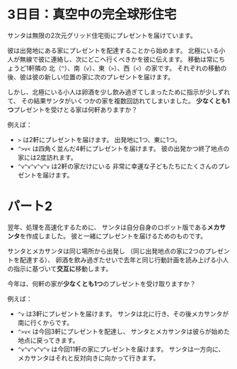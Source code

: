 # 3日目：真空中の完全球形住宅

サンタは無限の2次元グリッド住宅街にプレゼントを届けています。

彼は出発地にある家にプレゼントを配達することから始めます。
北極にいる小人が無線で彼に連絡し、次にどこへ行くべきかを彼に伝えます。
移動は常にちょうど1軒隣の
北（`^`）、南（`v`）、東（`>`）、西（`<`）の家です。
それぞれの移動の後、彼は彼の新しい位置の家に次のプレゼントを届けます。

しかし、北極にいる小人は卵酒を少し飲み過ぎてしまったために指示が少しずれて、
その結果サンタがいくつかの家を複数回訪れてしまいました。
**少なくとも1つ**プレゼントを受けとる家は何軒ありますか？

例えば：

- `>` は2軒にプレゼントを届けます。
出発地に1つ、東に1つ。
- `^>v<` は四角く並んだ4軒にプレゼントを届けます。
彼の出発かつ終了地点の家には2度訪れます。
- `^v^v^v^v^v` は2軒の家だけにいる
非常に幸運な子どもたちにたくさんのプレゼントを届けます。

# パート2

翌年、処理を高速化するために、
サンタは自分自身のロボット版である**メカサンタ**を作成しました。
彼と一緒にプレゼントを届けるためのものです。

サンタとメカサンタは同じ場所から出発し
（同じ出発地点の家に2つのプレゼントを配達する）、
卵酒を飲み過ぎたせいで去年と同じ行動計画を読み上げる小人の指示に基づいて**交互に**移動します。

今年は、何軒の家が**少なくとも1つ**のプレゼントを受け取りますか？

例えば：

- `^v` は3軒にプレゼントを届けます。
サンタは北に行き、その後メカサンタが南に行くからです。
- `^>v<` は今回3軒にプレゼントを配達し、
サンタとメカサンタは彼らが始めた地点に戻ってきます。
- `^v^v^v^v^v` は今回11軒の家にプレゼントを届けます。
サンタは一方向に、メカサンタはそれと反対向きに向かって行きます。
